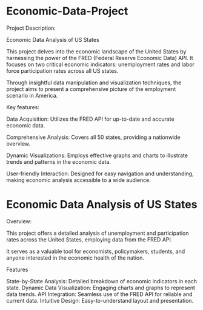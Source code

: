 # Economic-Data-Project

Project Description:

Economic Data Analysis of US States

This project delves into the economic landscape of the United States by harnessing the power of the FRED (Federal Reserve Economic Data) API.
It focuses on two critical economic indicators: unemployment rates and labor force participation rates across all US states.

Through insightful data manipulation and visualization techniques, the project aims to present a comprehensive picture of the employment scenario in America.

Key features:

Data Acquisition: Utilizes the FRED API for up-to-date and accurate economic data.

Comprehensive Analysis: Covers all 50 states, providing a nationwide overview.

Dynamic Visualizations: Employs effective graphs and charts to illustrate trends and patterns in the economic data.

User-friendly Interaction: Designed for easy navigation and understanding, making economic analysis accessible to a wide audience.

# Economic Data Analysis of US States

Overview:

This project offers a detailed analysis of unemployment and participation rates across the United States, employing data from the FRED API.

It serves as a valuable tool for economists, policymakers, students, and anyone interested in the economic health of the nation.

Features

State-by-State Analysis: Detailed breakdown of economic indicators in each state.
Dynamic Data Visualization: Engaging charts and graphs to represent data trends.
API Integration: Seamless use of the FRED API for reliable and current data.
Intuitive Design: Easy-to-understand layout and presentation.
